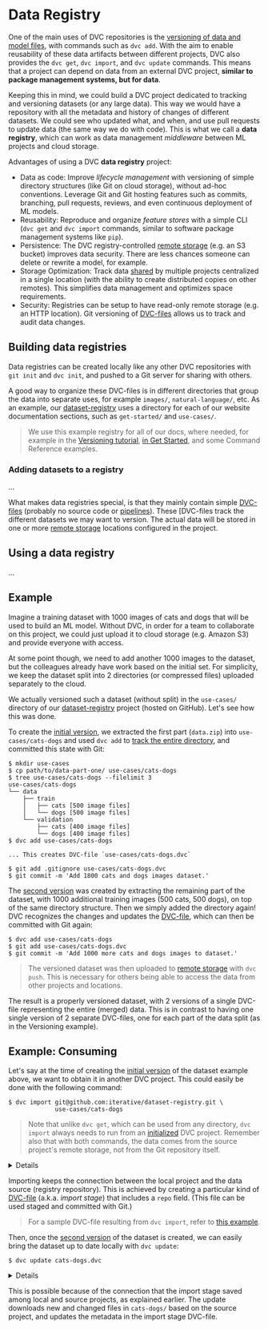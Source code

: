 # Data Registry

One of the main uses of <abbr>DVC repositories</abbr> is the
[versioning of data and model files](/doc/use-cases/data-and-model-files-versioning),
with commands such as `dvc add`. With the aim to enable reusability of these
<abbr>data artifacts</abbr> between different projects, DVC also provides the
`dvc get`, `dvc import`, and `dvc update` commands. This means that a project
can depend on data from an external <abbr>DVC project</abbr>, **similar to
package management systems, but for data**.

<!-- TODO: Insert diagram image here. -->

Keeping this in mind, we could build a <abbr>DVC project</abbr> dedicated to
tracking and versioning datasets (or any large data). This way we would have a
repository with all the metadata and history of changes of different datasets.
We could see who updated what, and when, and use pull requests to update data
(the same way we do with code). This is what we call a **data registry**, which
can work as data management _middleware_ between ML projects and cloud storage.

Advantages of using a DVC **data registry** project:

- Data as code: Improve _lifecycle management_ with versioning of simple
  directory structures (like Git on cloud storage), without ad-hoc conventions.
  Leverage Git and Git hosting features such as commits, branching, pull
  requests, reviews, and even continuous deployment of ML models.
- Reusability: Reproduce and organize _feature stores_ with a simple CLI
  (`dvc get` and `dvc import` commands, similar to software package management
  systems like `pip`).
- Persistence: The DVC registry-controlled
  [remote storage](/doc/command-reference/remote) (e.g. an S3 bucket) improves
  data security. There are less chances someone can delete or rewrite a model,
  for example.
- Storage Optimization: Track data
  [shared](/doc/use-cases/share-data-and-model-files) by multiple projects
  centralized in a single location (with the ability to create distributed
  copies on other remotes). This simplifies data management and optimizes space
  requirements.
- Security: Registries can be setup to have read-only remote storage (e.g. an
  HTTP location). Git versioning of [DVC-files](/doc/user-guide/dvc-file-format)
  allows us to track and audit data changes.

## Building data registries

Data registries can be created locally like any other <abbr>DVC
repositories</abbr> with `git init` and `dvc init`, and pushed to a Git server
for sharing with others.

A good way to organize these DVC-files is in different directories that group
the data into separate uses, for example `images/`, `natural-language/`, etc. As
an example, our
[dataset-registry](https://github.com/iterative/dataset-registry) uses a
directory for each of our website documentation sections, such as `get-started/`
and `use-cases/`.

> We use this example registry for all of our docs, where needed, for example in
> the [Versioning tutorial](/doc/tutorials/versioning),
> [in Get Started](/doc/get-started/add-files), and some Command Reference
> examples.

### Adding datasets to a registry

...

What makes data registries special, is that they mainly contain simple
[DVC-files](/doc/user-guide/dvc-file-format) (probably no source code or
[pipelines](/doc/command-reference/pipeline)). These [DVC-files track the
different datasets we may want to version. The actual data will be stored in one
or more [remote storage](/doc/command-reference/remote) locations configured in
the <abbr>project</abbr>.

## Using a data registry

...

## Example

Imagine a training dataset with 1000 images of cats and dogs that will be used
to build an ML model. Without DVC, in order for a team to collaborate on this
project, we could just upload it to cloud storage (e.g. Amazon S3) and provide
everyone with access.

At some point though, we need to add another 1000 images to the dataset, but the
colleagues already have work based on the initial set. For simplicity, we keep
the dataset split into 2 directories (or compressed files) uploaded separately
to the cloud.

We actually versioned such a dataset (without split) in the `use-cases/`
directory of our
[dataset-registry](https://github.com/iterative/dataset-registry)
<abbr>project</abbr> (hosted on GitHub). Let's see how this was done.

To create the
[initial version](https://github.com/iterative/dataset-registry/tree/cats-dogs-v1/use-cases),
we extracted the first part (`data.zip`) into `use-cases/cats-dogs` and used
`dvc add` to
[track the entire directory](https://dvc.org/doc/command-reference/add#example-directory),
and committed this state with Git:

```dvc
$ mkdir use-cases
$ cp path/to/data-part-one/ use-cases/cats-dogs
$ tree use-cases/cats-dogs --filelimit 3
use-cases/cats-dogs
└── data
    ├── train
    │   ├── cats [500 image files]
    │   └── dogs [500 image files]
    └── validation
        ├── cats [400 image files]
        └── dogs [400 image files]
$ dvc add use-cases/cats-dogs

... This creates DVC-file `use-cases/cats-dogs.dvc`

$ git add .gitignore use-cases/cats-dogs.dvc
$ git commit -m 'Add 1800 cats and dogs images dataset.'
```

The
[second version](https://github.com/iterative/dataset-registry/tree/cats-dogs-v2/use-cases)
was created by extracting the remaining part of the dataset, with 1000
additional training images (500 cats, 500 dogs), on top of the same directory
structure. Then we simply added the directory again! DVC recognizes the changes
and updates the [DVC-file](/doc/user-guide/dvc-file-format), which can then be
committed with Git again:

```dvc
$ dvc add use-cases/cats-dogs
$ git add use-cases/cats-dogs.dvc
$ git commit -m 'Add 1000 more cats and dogs images to dataset.'
```

> The versioned dataset was then uploaded to
> [remote storage](/doc/command-reference/remote) with `dvc push`. This is
> necessary for others being able to access the data from other projects and
> locations.

The result is a properly versioned dataset, with 2 versions of a single DVC-file
representing the entire (merged) data. This is in contrast to having one single
version of 2 separate DVC-files, one for each part of the data split (as in the
Versioning example).

## Example: Consuming

Let's say at the time of creating the
[initial version](https://github.com/iterative/dataset-registry/tree/cats-dogs-v1/use-cases)
of the dataset example above, we want to obtain it in another DVC project. This
could easily be done with the following command:

```dvc
$ dvc import git@github.com:iterative/dataset-registry.git \
             use-cases/cats-dogs
```

> Note that unlike `dvc get`, which can be used from any directory, `dvc import`
> always needs to run from an [initialized](/doc/command-reference/init) DVC
> project. Remember also that with both commands, the data comes from the source
> project's remote storage, not from the Git repository itself.

<details>

### Expand for actionable command (optional)

The command above is meant for informational purposes only. If you actually run
it, although it will work, it will import the latest version of
`use-cases/cats-dogs` from `dataset-registry`. The following command would
actually bring in the version in question:

```dvc
$ dvc import --rev cats-dogs-v1 \
             git@github.com:iterative/dataset-registry.git \
             use-cases/cats-dogs
```

See the `dvc import` command reference for more details on the `--rev`
(revision) option.

</details>

Importing keeps the connection between the local <abbr>project</abbr> and the
data source (registry <abbr>repository</abbr>). This is achieved by creating a
particular kind of [DVC-file](/doc/user-guide/dvc-file-format) (a.k.a. _import
stage_) that includes a `repo` field. (This file can be used staged and
committed with Git.)

> For a sample DVC-file resulting from `dvc import`, refer to
> [this example](/doc/command-reference/import#example-data-registry).

Then, once the
[second version](https://github.com/iterative/dataset-registry/tree/cats-dogs-v2/use-cases)
of the dataset is created, we can easily bring the dataset up to date locally
with `dvc update`:

```dvc
$ dvc update cats-dogs.dvc
```

<details>

### Expand for actionable command (optional)

As with the previous hidden note, actually trying the command above will produce
the desired results, but not for obvious reasons. The initial `dvc import`
command would have already obtained the latest version of the dataset (as noted
before), so this `dvc update` is unnecessary and won't have any effect.

And if you ran the `dvc import --rev cats-dogs-v1 ...` command instead, its
import stage (DVC-file) would be
[fixed to that revision](/doc/command-reference/import#example-fixed-revisions-re-importing)
(`cats-dogs-v1` tag), so `dvc update` would also be ineffective. In order to
actually "update" it, re-import the data instead, by now running the initial
import command (the one without `--rev`):

```dvc
$ dvc import git@github.com:iterative/dataset-registry.git \
             use-cases/cats-dogs
```

</details>

This is possible because of the connection that the import stage saved among
local and source projects, as explained earlier. The update downloads new and
changed files in `cats-dogs/` based on the source project, and updates the
metadata in the import stage DVC-file.
